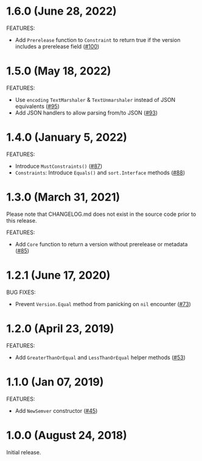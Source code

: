 # 1.6.0 (June 28, 2022)

FEATURES:

- Add `Prerelease` function to `Constraint` to return true if the version includes a prerelease field ([#100](https://github.com/hashicorp/go-version/pull/100))

# 1.5.0 (May 18, 2022)

FEATURES:

- Use `encoding` `TextMarshaler` & `TextUnmarshaler` instead of JSON equivalents ([#95](https://github.com/hashicorp/go-version/pull/95))
- Add JSON handlers to allow parsing from/to JSON ([#93](https://github.com/hashicorp/go-version/pull/93))

# 1.4.0 (January 5, 2022)

FEATURES:

 - Introduce `MustConstraints()` ([#87](https://github.com/hashicorp/go-version/pull/87))
 - `Constraints`: Introduce `Equals()` and `sort.Interface` methods ([#88](https://github.com/hashicorp/go-version/pull/88))

# 1.3.0 (March 31, 2021)

Please note that CHANGELOG.md does not exist in the source code prior to this release.

FEATURES:
 - Add `Core` function to return a version without prerelease or metadata ([#85](https://github.com/hashicorp/go-version/pull/85))

# 1.2.1 (June 17, 2020)

BUG FIXES:
 - Prevent `Version.Equal` method from panicking on `nil` encounter ([#73](https://github.com/hashicorp/go-version/pull/73))

# 1.2.0 (April 23, 2019)

FEATURES:
 - Add `GreaterThanOrEqual` and `LessThanOrEqual` helper methods ([#53](https://github.com/hashicorp/go-version/pull/53))

# 1.1.0 (Jan 07, 2019)

FEATURES:
 - Add `NewSemver` constructor ([#45](https://github.com/hashicorp/go-version/pull/45))

# 1.0.0 (August 24, 2018)

Initial release.
